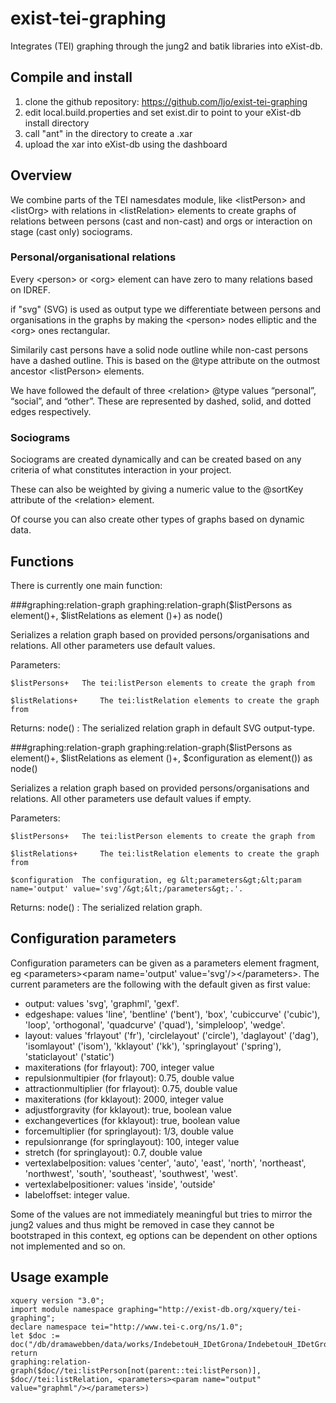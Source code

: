 exist-tei-graphing
===========================

Integrates (TEI) graphing through the jung2 and batik libraries into eXist-db.

## Compile and install

1. clone the github repository: https://github.com/ljo/exist-tei-graphing
2. edit local.build.properties and set exist.dir to point to your eXist-db install directory
3. call "ant" in the directory to create a .xar
4. upload the xar into eXist-db using the dashboard

## Overview
We combine parts of the TEI namesdates module, like
&lt;listPerson&gt; and &lt;listOrg&gt; with relations in
&lt;listRelation&gt; elements to create graphs of relations
between persons (cast and non-cast) and orgs or interaction
on stage (cast only) sociograms.

### Personal/organisational relations
Every &lt;person&gt; or &lt;org&gt; element can have zero
to many relations based on IDREF.

if "svg" (SVG) is used as output type we differentiate 
between persons and organisations in the graphs
by making the &lt;person&gt; nodes elliptic and the &lt;org&gt; ones
rectangular.

Similarily cast persons have a solid node outline while
non-cast persons have a dashed outline. This
is based on the @type attribute on the outmost 
ancestor &lt;listPerson&gt; elements. 

We have followed the default of three &lt;relation&gt;
@type values “personal”, “social”, and “other”.
These are represented by dashed, solid, and
dotted edges respectively.

### Sociograms
Sociograms are created dynamically and can
be created based on any criteria of what
constitutes interaction in your project.

These can also be weighted by giving a numeric
value to the @sortKey attribute of the &lt;relation&gt;
element.

Of course you can also create other types of
graphs based on dynamic data.

## Functions
There is currently one main function:

###graphing:relation-graph
graphing:relation-graph($listPersons as element()+, $listRelations as element
()+) as node()

Serializes a relation graph based on provided persons/organisations and relations. All other parameters use default values.

Parameters:

    $listPersons+ 	The tei:listPerson elements to create the graph from

    $listRelations+ 	The tei:listRelation elements to create the graph from
Returns:
    node() : The serialized relation graph in default SVG output-type.

###graphing:relation-graph
graphing:relation-graph($listPersons as element()+, $listRelations as element
()+, $configuration as element()) as node()

Serializes a relation graph based on provided persons/organisations and relations. All other parameters use default values if empty.

Parameters:

    $listPersons+ 	The tei:listPerson elements to create the graph from

    $listRelations+ 	The tei:listRelation elements to create the graph from

    $configuration 	The configuration, eg &lt;parameters&gt;&lt;param name='output' value='svg'/&gt;&lt;/parameters&gt;.'.
Returns:
    node() : The serialized relation graph.

## Configuration parameters
Configuration parameters can be given as a parameters element fragment, eg &lt;parameters&gt;&lt;param name='output' value='svg'/&gt;&lt;/parameters&gt;. The current parameters are the following with the default given as first value:
* output: values 'svg', 'graphml', 'gexf'.
* edgeshape: values 'line', 'bentline' ('bent'), 'box', 'cubiccurve' ('cubic'), 'loop', 'orthogonal', 'quadcurve' ('quad'), 'simpleloop', 'wedge'.
* layout: values 'frlayout' ('fr'), 'circlelayout' ('circle'), 'daglayout' ('dag'), 'isomlayout' ('isom'), 'kklayout' ('kk'), 'springlayout' ('spring'), 'staticlayout' ('static')
* maxiterations (for frlayout): 700, integer value
* repulsionmultipier (for frlayout): 0.75, double value
* attractionmultiplier (for frlayout): 0.75, double value
* maxiterations (for kklayout): 2000, integer value
* adjustforgravity (for kklayout): true, boolean value
* exchangevertices (for kklayout): true, boolean value
* forcemultiplier (for springlayout): 1/3, double value
* repulsionrange (for springlayout): 100, integer value
* stretch (for springlayout): 0.7, double value
* vertexlabelposition: values 'center', 'auto', 'east', 'north', 'northeast', 'northwest', 'south', 'southeast', 'southwest', 'west'.
* vertexlabelpositioner: values 'inside', 'outside' 
* labeloffset: integer value.

Some of the values are not immediately meaningful but tries to mirror the jung2 values and thus might be removed in case they cannot be bootstraped in this context, eg options can be dependent on other options not implemented and so on.

## Usage example

```xquery
xquery version "3.0";
import module namespace graphing="http://exist-db.org/xquery/tei-graphing";
declare namespace tei="http://www.tei-c.org/ns/1.0";
let $doc := doc("/db/dramawebben/data/works/IndebetouH_IDetGrona/IndebetouH_IDetGrona.xml")
return
graphing:relation-graph($doc//tei:listPerson[not(parent::tei:listPerson)], $doc//tei:listRelation, <parameters><param name="output" value="graphml"/></parameters>)
```
